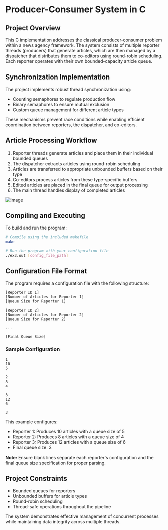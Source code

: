 # Producer-Consumer System in C

## Project Overview
This C implementation addresses the classical producer-consumer problem within a news agency framework. The system consists of multiple reporter threads (producers) that generate articles, which are then managed by a dispatcher that distributes them to co-editors using round-robin scheduling. Each reporter operates with their own bounded-capacity article queue.

## Synchronization Implementation
The project implements robust thread synchronization using:
- Counting semaphores to regulate production flow
- Binary semaphores to ensure mutual exclusion
- Custom queue management for different article types

These mechanisms prevent race conditions while enabling efficient coordination between reporters, the dispatcher, and co-editors.

## Article Processing Workflow
1. Reporter threads generate articles and place them in their individual bounded queues
2. The dispatcher extracts articles using round-robin scheduling
3. Articles are transferred to appropriate unbounded buffers based on their type
4. Co-editors process articles from these type-specific buffers
5. Edited articles are placed in the final queue for output processing
6. The main thread handles display of completed articles

![image](https://github.com/roini7/Producer-Consumer/assets/60584742/3b7d4e50-5d76-44e7-8d9f-f2715891339e)

## Compiling and Executing
To build and run the program:

```bash
# Compile using the included makefile
make

# Run the program with your configuration file
./ex3.out [config_file_path]
```

## Configuration File Format
The program requires a configuration file with the following structure:

```
[Reporter ID 1]
[Number of Articles for Reporter 1]
[Queue Size for Reporter 1]

[Reporter ID 2]
[Number of Articles for Reporter 2]
[Queue Size for Reporter 2]

...

[Final Queue Size]
```

### Sample Configuration
```
1
10
5

2
8
4

3
12
6

3
```

This example configures:
- Reporter 1: Produces 10 articles with a queue size of 5
- Reporter 2: Produces 8 articles with a queue size of 4
- Reporter 3: Produces 12 articles with a queue size of 6
- Final queue size: 3

**Note:** Ensure blank lines separate each reporter's configuration and the final queue size specification for proper parsing.

## Project Constraints
- Bounded queues for reporters
- Unbounded buffers for article types
- Round-robin scheduling
- Thread-safe operations throughout the pipeline

The system demonstrates effective management of concurrent processes while maintaining data integrity across multiple threads.
